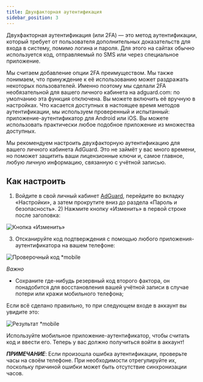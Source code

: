 ```yaml
---
title: Двухфакторная аутентификация
sidebar_position: 3
---
```


Двухфакторная аутентификация (или 2FA) — это метод аутентификации, который требует от пользователя дополнительных доказательств для входа в систему, помимо логина и пароля. Для этого на сайтах обычно используется код, отправляемый по SMS или через специальное приложение.

Мы считаем добавление опции 2FA преимуществом. Мы также понимаем, что принуждение к её использованию может раздражать некоторых пользователей. Именно поэтому мы сделали 2FA необязательной для вашего личного кабинета на adguard.com: по умолчанию эта функция отключена. Вы можете включить её вручную в настройках. Что касается доступных в настоящее время методов аутентификации, мы используем проверенный и испытанный: приложение-аутентификатор для Android или iOS. Вы можете использовать практически любое подобное приложение из множества доступных.

Мы рекомендуем настроить двухфакторную аутентификацию для вашего личного кабинета AdGuard. Это не займёт у вас много времени, но поможет защитить ваши лицензионные ключи и, самое главное, любую личную информацию, связанную с учётной записью.


## Как настроить

1) Войдите в свой личный кабинет [AdGuard](https://auth.adguard.com/login.html), перейдите во вкладку «Настройки», а затем прокрутите вниз до раздела «Пароль и безопасность». 2) Нажмите кнопку «Изменить» в первой строке после заголовка:

![Кнопка «Изменить»](https://cdn.adtidy.org/content/kb/ad_blocker/general/2fa.png)

3) Отсканируйте код подтверждения с помощью любого приложения-аутентификатора на вашем телефоне:

![Проверочный код *mobile](https://cdn.adtidy.org/public/Adguard/kb/newscreenshots/En/General/2Fa2en.png)

*Важно*
* Сохраните где-нибудь резервный код второго фактора, он понадобится для восстановления вашей учётной записи в случае потери или кражи мобильного телефона;

Если всё сделано правильно, то при следующем входе в аккаунт вы увидите это:

![Результат *mobile](https://cdn.adtidy.org/public/Adguard/kb/newscreenshots/En/General/2Fa3en.png)

Используйте мобильное приложение-аутентификатор, чтобы считать код и ввести его. Теперь у вас должно получиться войти в аккаунт!

***ПРИМЕЧАНИЕ***: Если произошла ошибка аутентификации, проверьте часы на своём телефоне. При необходимости отрегулируйте их, поскольку причиной ошибки может быть отсутствие синхронизации часов.